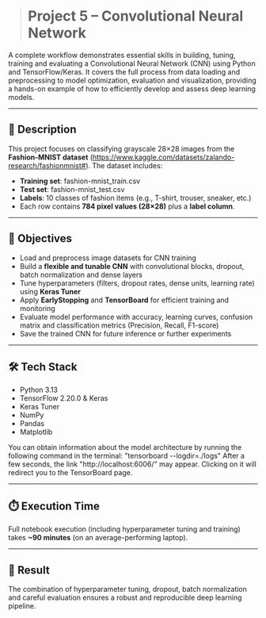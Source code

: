 > # Project 5 – Convolutional Neural Network

A complete workflow demonstrates essential skills in building, tuning, training and evaluating a Convolutional Neural Network (CNN) using Python and TensorFlow/Keras. It covers the full process from data loading and preprocessing to model optimization, evaluation and visualization, providing a hands-on example of how to efficiently develop and assess deep learning models.

---

## 📝 Description

This project focuses on classifying grayscale 28×28 images from the **Fashion-MNIST dataset** (https://www.kaggle.com/datasets/zalando-research/fashionmnist#). The dataset includes:
- **Training set**: fashion-mnist_train.csv
- **Test set**: fashion-mnist_test.csv
- **Labels**: 10 classes of fashion items (e.g., T-shirt, trouser, sneaker, etc.)  
- Each row contains **784 pixel values (28×28)** plus a **label column**.

---

## 🎯 Objectives

- Load and preprocess image datasets for CNN training  
- Build a **flexible and tunable CNN** with convolutional blocks, dropout, batch normalization and dense layers  
- Tune hyperparameters (filters, dropout rates, dense units, learning rate) using **Keras Tuner**  
- Apply **EarlyStopping** and **TensorBoard** for efficient training and monitoring  
- Evaluate model performance with accuracy, learning curves, confusion matrix and classification metrics (Precision, Recall, F1-score)  
- Save the trained CNN for future inference or further experiments  

---

## 🛠️ Tech Stack

- Python 3.13  
- TensorFlow 2.20.0 & Keras  
- Keras Tuner  
- NumPy  
- Pandas  
- Matplotlib

You can obtain information about the model architecture by running the following command in the terminal:
"tensorboard --logdir=./logs"
After a few seconds, the link "http://localhost:6006/" may appear. Clicking on it will redirect you to the TensorBoard page.

---

## ⏱️ Execution Time

Full notebook execution (including hyperparameter tuning and training) takes **~90 minutes** (on an average-performing laptop).

---

## 🚀 Result

The combination of hyperparameter tuning, dropout, batch normalization and careful evaluation ensures a robust and reproducible deep learning pipeline.
